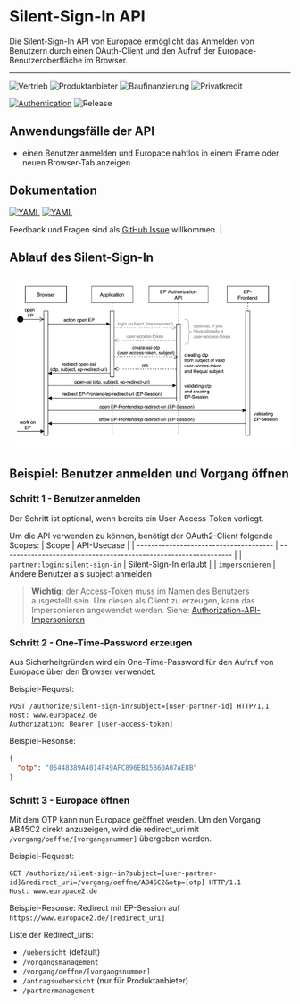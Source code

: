 # Silent-Sign-In API

Die Silent-Sign-In API von Europace ermöglicht das Anmelden von Benutzern durch einen OAuth-Client und den Aufruf der Europace-Benutzeroberfläche im Browser.

---- 
![Vertrieb](https://img.shields.io/badge/-Vertrieb-lightblue)
![Produktanbieter](https://img.shields.io/badge/-Produktanbieter-lightblue)
![Baufinanzierung](https://img.shields.io/badge/-Baufinanzierung-lightblue)
![Privatkredit](https://img.shields.io/badge/-Privatkredit-lightblue)

[![Authentication](https://img.shields.io/badge/Auth-OAuth2-green)](https://docs.api.europace.de/baufinanzierung/authentifizierung/)
![Release](https://img.shields.io/badge/release-1.0-blue)

## Anwendungsfälle der API

- einen Benutzer anmelden und Europace nahtlos in einem iFrame oder neuen Browser-Tab anzeigen

## Dokumentation
[![YAML](https://img.shields.io/badge/OAS-HTML_Doc-lightblue)](https://europace.github.io/authorization-api/ssi.html)
[![YAML](https://img.shields.io/badge/OAS-YAML-lightgrey)](https://github.com/europace/authorization-api/blob/master/docs/silent-sign-in/ssi-openapi.yaml)

Feedback und Fragen sind als [GitHub Issue](https://github.com/europace/authorization-api/issues/new) willkommen.          |


## Ablauf des Silent-Sign-In
![seq-ssi](seq_ssi.png)

## Beispiel: Benutzer anmelden und Vorgang öffnen

### Schritt 1 - Benutzer anmelden
Der Schritt ist optional, wenn bereits ein User-Access-Token vorliegt.

Um die API verwenden zu können, benötigt der OAuth2-Client folgende Scopes:
| Scope                                  | API-Usecase                                                      |
| -------------------------------------- | ---------------------------------------------------------------- |
| ` partner:login:silent-sign-in `       |   Silent-Sign-In erlaubt                                         |
| ` impersonieren `                      |   Andere Benutzer als subject anmelden       

> **Wichtig:** der Access-Token muss im Namen des Benutzers ausgestellt sein. 
Um diesen als Client zu erzeugen, kann das Impersonieren angewendet werden. Siehe: [Authorization-API-Impersonieren](https://docs.api.europace.de/common/authentifizierung/authorization-api/#wie-authentifiziere-ich-verschiedene-benutzer-mit-einem-client-impersionieren)

### Schritt 2 - One-Time-Password erzeugen
Aus Sicherheitgründen wird ein One-Time-Password für den Aufruf von Europace über den Browser verwendet.

Beispiel-Request:
``` http
POST /authorize/silent-sign-in?subject=[user-partner-id] HTTP/1.1
Host: www.europace2.de
Authorization: Bearer [user-access-token]
```

Beispiel-Resonse:
``` json
{
  "otp": "05448389A4014F49AFC896EB15B60A07AE8B"
}
```

### Schritt 3 - Europace öffnen
Mit dem OTP kann nun Europace geöffnet werden. Um den Vorgang AB45C2 direkt anzuzeigen, wird die redirect_uri mit `/vorgang/oeffne/[vorgangsnummer]` übergeben werden.

Beispiel-Request:
``` http
GET /authorize/silent-sign-in?subject=[user-partner-id]&redirect_uri=/vorgang/oeffne/AB45C2&otp=[otp] HTTP/1.1
Host: www.europace2.de
```

Beispiel-Resonse:
Redirect mit EP-Session auf `https://www.europace2.de/[redirect_uri]`

Liste der Redirect_uris:
* `/uebersicht` (default)
* `/vorgangsmanagement`
* `/vorgang/oeffne/[vorgangsnummer]`
* `/antragsuebersicht` (nur für Produktanbieter)
* `/partnermanagement` 
